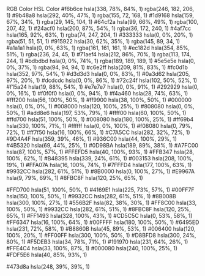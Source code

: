 RGB Color    HSL Color
#f6b6ce    hsla(338, 78%, 84%, 1)     rgba(246, 182, 206, 1)
#9b48a8    hsla(292, 40%, 47%, 1)     rgba(155, 72, 168, 1)
#1d9168    hsla(159, 67%, 34%, 1)     rgba(29, 145, 104, 1)
#64cf2a    hsla(99, 66%, 49%, 1)      rgba(100, 207, 42, 1)
#24acf0    hsla(200, 87%, 54%, 1)     rgba(36, 172, 240, 1)
#4af7cc    hsla(165, 92%, 63%, 1)     rgba(74, 247, 204, 1)
#333333    hsla(0, 0%, 20%, 1)        rgba(51, 51, 51, 1)
#915922    hsla(30, 62%, 35%, 1)      rgba(145, 89, 34, 1)
#a1a1a1    hsla(0, 0%, 63%, 1)        rgba(161, 161, 161, 1)
#ec182d    hsla(354, 85%, 51%, 1)     rgba(236, 24, 45, 1)
#71aef4    hsla(212, 86%, 70%, 1)     rgba(113, 174, 244, 1)
#bdbdbd    hsla(0, 0%, 74%, 1)        rgba(189, 189, 189, 1)
#5e5e5e    hsla(0, 0%, 37%, 1)        rgba(94, 94, 94, 1)
#c6e2ff    hsla(209, 81%, 83%, 1)
#fc0d1b    hsla(352, 97%, 54%, 1)
#d3d3d3    hsla(0, 0%, 83%, 1)
#0a3d62    hsla(205, 97%, 20%, 1)
#dcdcdc    hsla(0, 0%, 86%, 1)
#72c24f    hsla(102, 50%, 52%, 1)
#f15a24    hsla(19, 88%, 54%, 1)
#e7e7e7    hsla(0, 0%, 91%, 1)
#292929    hsla(0, 0%, 16%, 1)
#f0f0f0    hsla(0, 0%, 94%, 1)
#f4a460    hsla(28, 74%, 63%, 1)
#fff200    hsla(56, 100%, 50%, 1)
#ff9900    hsla(38, 100%, 50%, 1)
#000000    hsla(0, 0%, 0%, 1)
#008000    hsla(120, 100%, 25%, 1)
#808080    hsla(0, 0%, 50%, 1)
#add8e6    hsla(197, 53%, 79%, 1)
#ffff00    hsla(60, 100%, 50%, 1)
#ffd700    hsla(51, 100%, 50%, 1)
#008080    hsla(180, 100%, 25%, 1)
#ff69b4    hsla(330, 100%, 71%, 1)
#ffffff    hsla(0, 0%, 100%, 1)
#f08080    hsla(0, 79%, 72%, 1)
#ff7f50    hsla(16, 100%, 66%, 1)
#C7A5CC    hsla(282, 32%, 72%, 1)
#9D4A4F    hsla(359, 39%, 46%, 1)
#936C00    hsla(44, 100%, 29%, 1)
#4B5320    hsla(69, 44%, 25%, 1)
#0D98BA    hsla(189, 89%, 38%, 1)
#A7FC00    hsla(87, 100%, 57%, 1)
#FFEFD5    hsla(40, 100%, 93%, 1)
#FFB347    hsla(28, 100%, 62%, 1)
#B48395    hsla(339, 24%, 61%, 1)
#003153    hsla(208, 100%, 19%, 1)
#FFA07A    hsla(16, 100%, 74%, 1)
#7FFFD4    hsla(177, 100%, 63%, 1)
#9932CC    hsla(282, 61%, 51%, 1)
#8B0000    hsla(0, 100%, 27%, 1)
#E9967A    hsla(9, 79%, 69%, 1)
#8FBC8F    hsla(120, 25%, 65%, 1)

#FFD700    hsla(51, 100%, 50%, 1)
#4169E1    hsla(225, 73%, 57%, 1)
#00FF7F    hsla(150, 100%, 50%, 1)
#9932CC    hsla(282, 61%, 51%, 1)
#8B008B    hsla(300, 100%, 27%, 1)
#556B2F    hsla(82, 38%, 30%, 1)
#FF8C00    hsla(33, 100%, 50%, 1)
#9932CC    hsla(282, 61%, 51%, 1)
#8FBC8F    hsla(120, 25%, 65%, 1)
#FF1493    hsla(328, 100%, 43%, 1)
#CD5C5C    hsla(0, 53%, 58%, 1)
#FF6347    hsla(16, 100%, 64%, 1)
#00FFFF    hsla(180, 100%, 50%, 1)
#6495ED    hsla(231, 72%, 58%, 1)
#B8860B    hsla(45, 89%, 53%, 1)
#006400    hsla(120, 100%, 20%, 1)
#FF00FF    hsla(300, 100%, 50%, 1)
#D8BFD8    hsla(300, 24%, 80%, 1)
#F5DEB3    hsla(34, 78%, 71%, 1)
#191970    hsla(231, 64%, 26%, 1)
#FFE4C4    hsla(33, 100%, 87%, 1)
#000080    hsla(240, 100%, 25%, 1)
#FDF5E6    hsla(40, 85%, 93%, 1)


#473d8a    hsla(248, 39%, 39%, 1)
